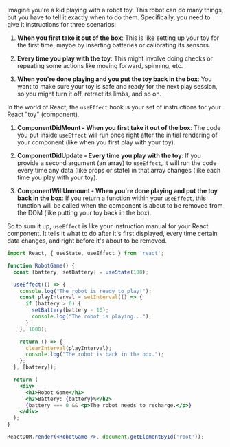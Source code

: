 Imagine you're a kid playing with a robot toy. This robot can do many things, but you have to tell it exactly when to do them. Specifically, you need to give it instructions for three scenarios:

1. **When you first take it out of the box**: This is like setting up your toy for the first time, maybe by inserting batteries or calibrating its sensors.
    
2. **Every time you play with the toy**: This might involve doing checks or repeating some actions like moving forward, spinning, etc.
    
3. **When you're done playing and you put the toy back in the box**: You want to make sure your toy is safe and ready for the next play session, so you might turn it off, retract its limbs, and so on.
    

In the world of React, the `useEffect` hook is your set of instructions for your React "toy" (component).

1. **ComponentDidMount - When you first take it out of the box**: The code you put inside `useEffect` will run once right after the initial rendering of your component (like when you first play with your toy).
    
2. **ComponentDidUpdate - Every time you play with the toy**: If you provide a second argument (an array) to `useEffect`, it will run the code every time any data (like props or state) in that array changes (like each time you play with your toy).
    
3. **ComponentWillUnmount - When you're done playing and put the toy back in the box**: If you return a function within your `useEffect`, this function will be called when the component is about to be removed from the DOM (like putting your toy back in the box).
    

So to sum it up, `useEffect` is like your instruction manual for your React component. It tells it what to do after it's first displayed, every time certain data changes, and right before it's about to be removed.

```jsx
import React, { useState, useEffect } from 'react';

function RobotGame() {
  const [battery, setBattery] = useState(100); 

  useEffect(() => {
    console.log("The robot is ready to play!");
    const playInterval = setInterval(() => {
      if (battery > 0) {
        setBattery(battery - 10);
        console.log("The robot is playing...");
      }
    }, 1000);

    return () => {
      clearInterval(playInterval);
      console.log("The robot is back in the box.");
    };
  }, [battery]);

  return (
    <div>
      <h1>Robot Game</h1>
      <h2>Battery: {battery}%</h2>
      {battery === 0 && <p>The robot needs to recharge.</p>}
    </div>
  );
}

ReactDOM.render(<RobotGame />, document.getElementById('root'));

```